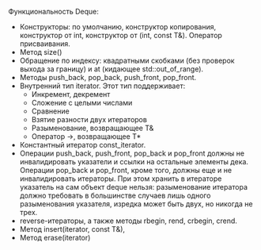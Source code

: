 Функциональность Deque:
* Конструкторы: по умолчанию, конструктор копирования, конструктор от int, конструктор от (int, const T&). Оператор присваивания.
* Метод size()
* Обращение по индексу: квадратными скобками (без проверок выхода за границу) и at (кидающее std::out_of_range).
* Методы push_back, pop_back, push_front, pop_front.
* Внутренний тип iterator. Этот тип поддерживает:
  * Инкремент, декремент
  * Сложение с целыми числами
  * Сравнение
  * Взятие разности двух итераторов
  * Разыменование, возвращающее T&
  * Оператор ->, возвращающее T*
* Константный итератор const_iterator.
* Операции push_back, push_front, pop_back и pop_front должны не инвалидировать указатели и ссылки на остальные элементы дека. Операции pop_back и pop_front, кроме того, должны еще и не инвалидировать итераторы. При этом хранить в итераторе указатель на сам объект deque нельзя: разыменование итератора должно требовать в большинстве случаев лишь одного разыменования указателя, изредка может быть двух, но никогда не трех.
* reverse-итераторы, а также методы rbegin, rend, crbegin, crend.
* Метод insert(iterator, const T&),
* Метод erase(iterator)
